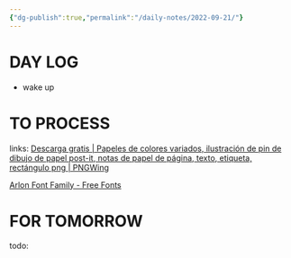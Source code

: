 ```yaml
---
{"dg-publish":true,"permalink":"/daily-notes/2022-09-21/"}
---
```



# DAY LOG
- wake up
# TO PROCESS

links: [Descarga gratis | Papeles de colores variados, ilustración de pin de dibujo de papel post-it, notas de papel de página, texto, etiqueta, rectángulo png | PNGWing](https://www.pngwing.com/es/free-png-znodo/download)

[Arlon Font Family - Free Fonts](https://www.freefonts.io/arlon-font-family/)

# FOR TOMORROW

todo:

